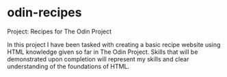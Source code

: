 # odin-recipes
Project: Recipes for The Odin Project

In this project I have been tasked with creating a basic recipe website using HTML 
knowledge given so far in The Odin Project. Skills that will be demonstrated upon 
completion will represent my skills and clear understanding of the foundations 
of HTML.
